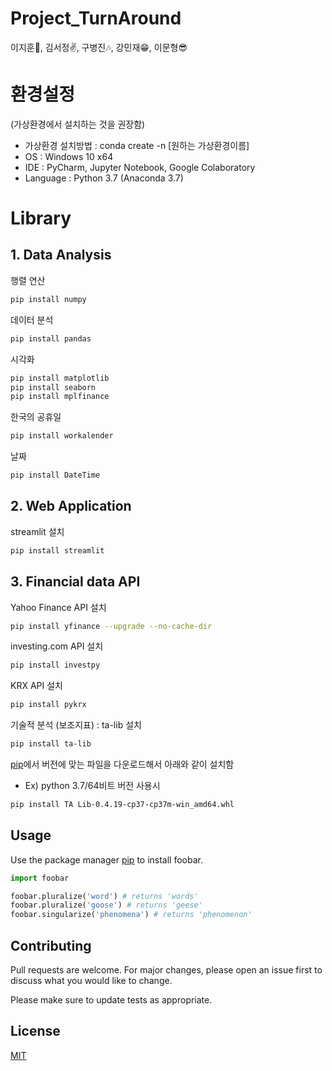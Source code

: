 # Project_TurnAround
이지훈👤, 김서정✌, 구병진🎶, 강민재😁, 이문형😎

# 환경설정
(가상환경에서 설치하는 것을 권장함)
- 가상환경 설치방법 : conda create -n [원하는 가상환경이름]
- OS : Windows 10 x64
- IDE : PyCharm, Jupyter Notebook, Google Colaboratory
- Language : Python 3.7 (Anaconda 3.7)

# Library
## 1. Data Analysis
행렬 연산
```bash
pip install numpy
```

데이터 분석
```bash
pip install pandas
```

시각화
```bash
pip install matplotlib
pip install seaborn
pip install mplfinance
```

한국의 공휴일
```bash
pip install workalender
```

날짜
```bash
pip install DateTime
```

## 2. Web Application
streamlit 설치
```bash
pip install streamlit
```

## 3. Financial data API
Yahoo Finance API 설치
```bash
pip install yfinance --upgrade --no-cache-dir
```

investing.com API 설치
```bash
pip install investpy
```

KRX API 설치
```bash
pip install pykrx
```

기술적 분석 (보조지표) : ta-lib 설치
```bash
pip install ta-lib
```
[pip](https://www.lfd.uci.edu/~gohlke/pythonlibs/#ta-lib)에서 버전에 맞는 파일을 다운로드해서 아래와 같이 설치함
- Ex) python 3.7/64비트 버전 사용시
```bash
pip install TA Lib‑0.4.19‑cp37‑cp37m‑win_amd64.whl
```


## Usage
Use the package manager [pip](https://pip.pypa.io/en/stable/) to install foobar.

```python
import foobar

foobar.pluralize('word') # returns 'words'
foobar.pluralize('goose') # returns 'geese'
foobar.singularize('phenomena') # returns 'phenomenon'
```

## Contributing
Pull requests are welcome. For major changes, please open an issue first to discuss what you would like to change.

Please make sure to update tests as appropriate.

## License
[MIT](https://choosealicense.com/licenses/mit/)
